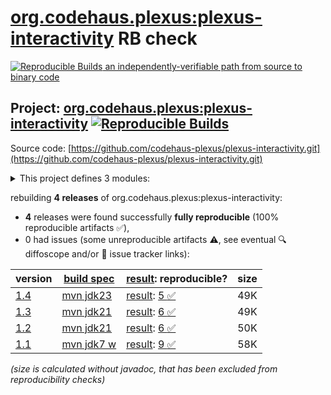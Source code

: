 [org.codehaus.plexus:plexus-interactivity](https://central.sonatype.com/artifact/org.codehaus.plexus/plexus-interactivity/versions) RB check
=======

[![Reproducible Builds](https://reproducible-builds.org/images/logos/rb.svg) an independently-verifiable path from source to binary code](https://reproducible-builds.org/)

## Project: [org.codehaus.plexus:plexus-interactivity](https://central.sonatype.com/artifact/org.codehaus.plexus/plexus-interactivity/versions) [![Reproducible Builds](https://img.shields.io/endpoint?url=https://raw.githubusercontent.com/jvm-repo-rebuild/reproducible-central/master/content/org/codehaus/plexus/plexus-interactivity/badge.json)](https://github.com/jvm-repo-rebuild/reproducible-central/blob/master/content/org/codehaus/plexus/plexus-interactivity/README.md)

Source code: [https://github.com/codehaus-plexus/plexus-interactivity.git](https://github.com/codehaus-plexus/plexus-interactivity.git)

<details><summary>This project defines 3 modules:</summary>

* [org.codehaus.plexus:plexus-interactivity](https://central.sonatype.com/artifact/org.codehaus.plexus/plexus-interactivity/overview)
* [org.codehaus.plexus:plexus-interactivity-api](https://central.sonatype.com/artifact/org.codehaus.plexus/plexus-interactivity-api/overview)
* [org.codehaus.plexus:plexus-interactivity-jline](https://central.sonatype.com/artifact/org.codehaus.plexus/plexus-interactivity-jline/overview)
</details>

rebuilding **4 releases** of org.codehaus.plexus:plexus-interactivity:
- **4** releases were found successfully **fully reproducible** (100% reproducible artifacts :white_check_mark:),
- 0 had issues (some unreproducible artifacts :warning:, see eventual :mag: diffoscope and/or :memo: issue tracker links):

| version | [build spec](/BUILDSPEC.md) | [result](https://reproducible-builds.org/docs/jvm/): reproducible? | size |
| -- | --------- | ------ | -- |
| [1.4](https://central.sonatype.com/artifact/org.codehaus.plexus/plexus-interactivity/1.4/pom) | [mvn jdk23](plexus-interactivity-1.4.buildspec) | [result](plexus-interactivity-1.4.buildinfo): [5 :white_check_mark: ](plexus-interactivity-1.4.buildcompare) | 49K |
| [1.3](https://central.sonatype.com/artifact/org.codehaus.plexus/plexus-interactivity/1.3/pom) | [mvn jdk21](plexus-interactivity-1.3.buildspec) | [result](plexus-interactivity-1.3.buildinfo): [6 :white_check_mark: ](plexus-interactivity-1.3.buildcompare) | 49K |
| [1.2](https://central.sonatype.com/artifact/org.codehaus.plexus/plexus-interactivity/1.2/pom) | [mvn jdk21](plexus-interactivity-1.2.buildspec) | [result](plexus-interactivity-1.2.buildinfo): [6 :white_check_mark: ](plexus-interactivity-1.2.buildcompare) | 50K |
| [1.1](https://central.sonatype.com/artifact/org.codehaus.plexus/plexus-interactivity/1.1/pom) | [mvn jdk7 w](plexus-interactivity-1.1.buildspec) | [result](plexus-interactivity-1.1.buildinfo): [9 :white_check_mark: ](plexus-interactivity-1.1.buildcompare) | 58K |

<i>(size is calculated without javadoc, that has been excluded from reproducibility checks)</i>
